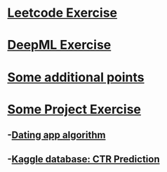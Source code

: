 # [Leetcode Exercise](https://github.com/yiranwww/demo/tree/main/Leetcode)

# [DeepML Exercise](https://github.com/yiranwww/demo/tree/main/Deep_ML)

# [Some additional points](https://github.com/yiranwww/demo/tree/main/Notes) 

# [Some Project Exercise](https://github.com/yiranwww/demo/tree/main/SomeCodeCase)
## -[Dating app algorithm](https://github.com/yiranwww/demo/tree/main/SomeCodeCase/dating%20app)
## -[Kaggle database: CTR Prediction](https://github.com/yiranwww/demo/tree/main/SomeCodeCase/ClickThroughRatePrediction)
